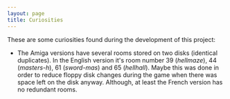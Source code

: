 ```yaml
---
layout: page
title: Curiosities
---
```

These are some curiosities found during the development of this project:

* The Amiga versions have several rooms stored on two disks (identical duplicates). In the English version it's room number 39 (*hellmaze*), 44 (*masters-h*), 61 (*sword-mas*) and 65 (*hellhall*). Maybe this was done in order to reduce floppy disk changes during the game when there was space left on the disk anyway. Although, at least the French version has no redundant rooms.
